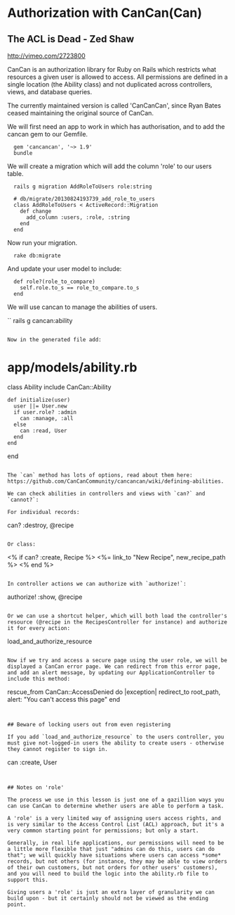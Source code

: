 # Authorization with CanCan(Can)

## The ACL is Dead - Zed Shaw
http://vimeo.com/2723800



CanCan is an authorization library for Ruby on Rails which restricts what resources a given user is allowed to access. All permissions are defined in a single location (the Ability class) and not duplicated across controllers, views, and database queries.

The currently maintained version is called 'CanCanCan', since Ryan Bates ceased maintaining the original source of CanCan.


We will first need an app to work in which has authorisation, and to add the cancan gem to our Gemfile.

```
  gem 'cancancan', '~> 1.9'
  bundle
```

We will create a migration which will add the column 'role' to our users table.

```
  rails g migration AddRoleToUsers role:string

  # db/migrate/20130824193739_add_role_to_users
  class AddRoleToUsers < ActiveRecord::Migration
    def change
      add_column :users, :role, :string
    end
  end
```

Now run your migration.

```
  rake db:migrate
```

And update your user model to include:

```
  def role?(role_to_compare)
    self.role.to_s == role_to_compare.to_s
  end
```

We will use cancan to manage the abilities of users.

``
  rails g cancan:ability 
```

Now in the generated file add:

```
  # app/models/ability.rb
  class Ability
    include CanCan::Ability
   
    def initialize(user)
      user ||= User.new
      if user.role? :admin
        can :manage, :all
      else
        can :read, User
      end
    end
  end
```

The `can` method has lots of options, read about them here: https://github.com/CanCanCommunity/cancancan/wiki/defining-abilities.

We can check abilities in controllers and views with `can?` and `cannot?`:

For individual records:

```
  can? :destroy, @recipe
```

Or class:

```
  <% if can? :create, Recipe %>
    <%= link_to "New Recipe", new_recipe_path %>
  <% end %>
```

In controller actions we can authorize with `authorize!`:

```
  authorize! :show, @recipe
```

Or we can use a shortcut helper, which will both load the controller's resource (@recipe in the RecipesController for instance) and authorize it for every action:

```
  load_and_authorize_resource
```

Now if we try and access a secure page using the user role, we will be displayed a CanCan error page. We can redirect from this error page, and add an alert message, by updating our ApplicationController to include this method:

```
  rescue_from CanCan::AccessDenied do |exception|
    redirect_to root_path, alert: "You can't access this page"
  end
```


## Beware of locking users out from even registering 

If you add `load_and_authorize_resource` to the users controller, you must give not-logged-in users the ability to create users - otherwise they cannot register to sign in.

```
  can :create, User
```


## Notes on 'role'

The process we use in this lesson is just one of a gazillion ways you can use CanCan to determine whether users are able to perform a task.

A 'role' is a very limited way of assigning users access rights, and is very similar to the Access Control List (ACL) approach, but it's a very common starting point for permissions; but only a start.

Generally, in real life applications, our permissions will need to be a little more flexible that just "admins can do this, users can do that"; we will quickly have situations where users can access *some* records, but not others (for instance, they may be able to view orders of their own customers, but not orders for other users' customers), and you will need to build the logic into the ability.rb file to support this.

Giving users a 'role' is just an extra layer of granularity we can build upon - but it certainly should not be viewed as the ending point.

